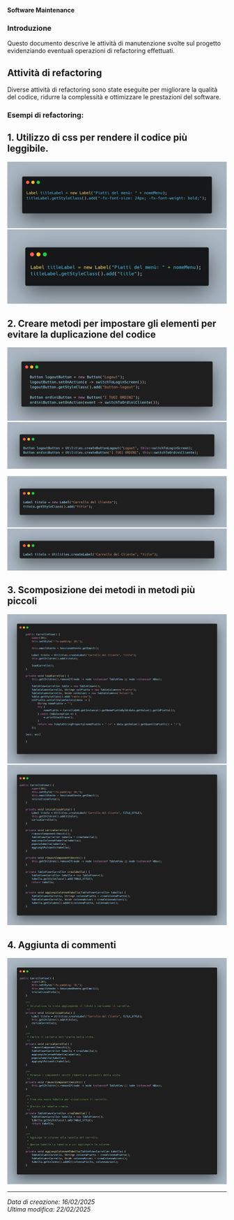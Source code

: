 **Software Maintenance**

### Introduzione 

Questo documento descrive le attività di manutenzione svolte sul progetto evidenziando eventuali operazioni di refactoring effettuati.

## Attività di refactoring

Diverse attività di refactoring sono state eseguite per migliorare la qualità del codice, ridurre la complessità e ottimizzare le prestazioni del software.

### Esempi di refactoring:

## 1. Utilizzo di css per rendere il codice più leggibile.
![Before1](images/Code1Before.png)
![After1](images/Code1After.png)

## 2. Creare metodi per impostare gli elementi per evitare la duplicazione del codice
![Before2-1](images/Code2Before.png)
![After2-1](images/Code2After.png)

![Before2-2](images/Code2-2Before.png)
![After2-2](images/Code2-2After.png)

## 3. Scomposizione dei metodi in metodi più piccoli
![Before3](images/Code3Before.png)
![After3](images/Code3After.png)

## 4. Aggiunta di commenti
![After4](images/Code4After.png)

---

*Data di creazione: 16/02/2025 \
Ultima modifica: 22/02/2025*